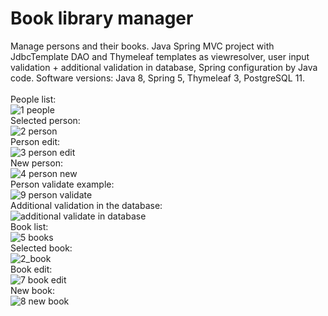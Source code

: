 # Book library manager
Manage persons and their books. Java Spring MVC project with JdbcTemplate DAO and Thymeleaf templates as viewresolver, user input validation + additional validation in database, Spring configuration by Java code. Software versions: Java 8, Spring 5, Thymeleaf 3, PostgreSQL 11.
<br/>
<br/>
People list:<br/>
![1 people](https://github.com/DmitryChelogaev/booklibrary/assets/91143076/113568f7-fd0c-4f3b-987d-d38bb4b31f11)
<br/>
Selected person:<br/>
![2 person](https://github.com/DmitryChelogaev/booklibrary/assets/91143076/06e33950-4ffd-4aa2-b0a7-5e11ce6874a3)
<br/>
Person edit:<br/>
![3 person edit](https://github.com/DmitryChelogaev/booklibrary/assets/91143076/2008e0e3-62b1-49da-9262-884931248b75)
<br/>
New person:<br/>
![4 person new](https://github.com/DmitryChelogaev/booklibrary/assets/91143076/19236e77-65b2-4c52-8ada-cd1428b3de72)
<br/>
Person validate example:<br/>
![9 person validate](https://github.com/DmitryChelogaev/booklibrary/assets/91143076/6cfeb844-98f2-42bd-afbe-50cbe89b2c62)
<br/>
Additional validation in the database:</br>
![additional validate in database](https://github.com/DmitryChelogaev/booklibrary/assets/91143076/ffd4632e-a1b5-45c5-88f6-023e50fcc83f)
<br/>
Book list:<br/>
![5 books](https://github.com/DmitryChelogaev/booklibrary/assets/91143076/78e8484c-2265-4905-ad42-41233f0f05ab)
<br/>
Selected book:<br/>
![2_book](https://github.com/DmitryChelogaev/booklibrary/assets/91143076/2a772f54-d1b4-46f3-969b-d9bdbfaca4aa)
<br/>
Book edit:<br/>
![7 book edit](https://github.com/DmitryChelogaev/booklibrary/assets/91143076/da6f0b01-53a6-4b27-a7b7-793cd7d5a259)
<br/>
New book:<br/>
![8 new book](https://github.com/DmitryChelogaev/booklibrary/assets/91143076/7305a2b0-eb4d-4b25-b471-90956a440b13)


